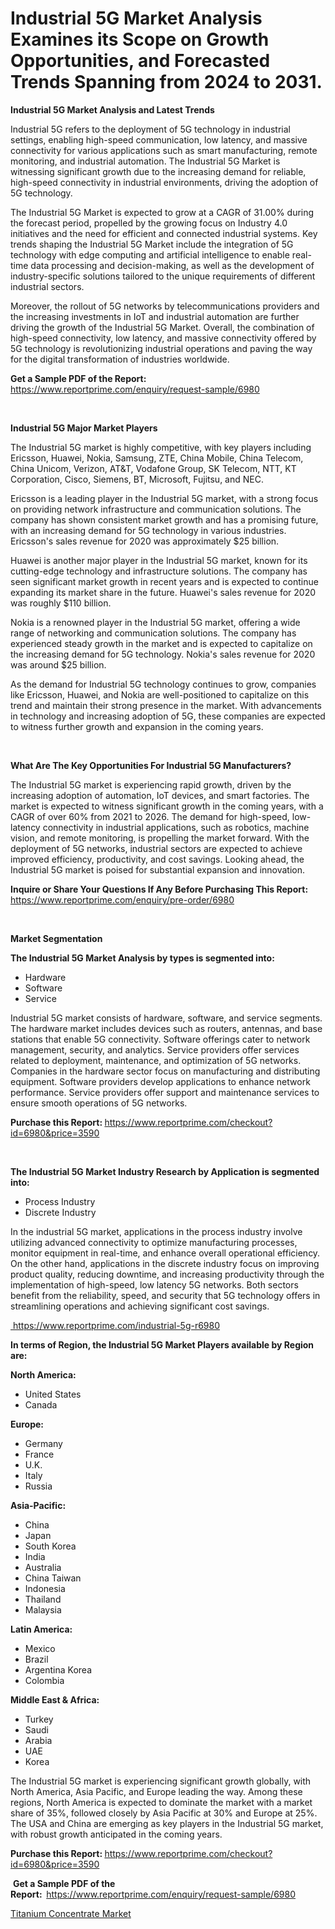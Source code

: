 <p><h1>Industrial 5G Market Analysis Examines its Scope on Growth Opportunities, and Forecasted Trends Spanning from 2024 to 2031.</h1></p><p><strong>Industrial 5G Market Analysis and Latest Trends</strong></p>
<p><p>Industrial 5G refers to the deployment of 5G technology in industrial settings, enabling high-speed communication, low latency, and massive connectivity for various applications such as smart manufacturing, remote monitoring, and industrial automation. The Industrial 5G Market is witnessing significant growth due to the increasing demand for reliable, high-speed connectivity in industrial environments, driving the adoption of 5G technology.</p><p>The Industrial 5G Market is expected to grow at a CAGR of 31.00% during the forecast period, propelled by the growing focus on Industry 4.0 initiatives and the need for efficient and connected industrial systems. Key trends shaping the Industrial 5G Market include the integration of 5G technology with edge computing and artificial intelligence to enable real-time data processing and decision-making, as well as the development of industry-specific solutions tailored to the unique requirements of different industrial sectors.</p><p>Moreover, the rollout of 5G networks by telecommunications providers and the increasing investments in IoT and industrial automation are further driving the growth of the Industrial 5G Market. Overall, the combination of high-speed connectivity, low latency, and massive connectivity offered by 5G technology is revolutionizing industrial operations and paving the way for the digital transformation of industries worldwide.</p></p>
<p><strong>Get a Sample PDF of the Report:&nbsp;</strong> <a href="https://www.reportprime.com/enquiry/request-sample/6980">https://www.reportprime.com/enquiry/request-sample/6980</a></p>
<p>&nbsp;</p>
<p><strong>Industrial 5G Major Market Players</strong></p>
<p><p>The Industrial 5G market is highly competitive, with key players including Ericsson, Huawei, Nokia, Samsung, ZTE, China Mobile, China Telecom, China Unicom, Verizon, AT&T, Vodafone Group, SK Telecom, NTT, KT Corporation, Cisco, Siemens, BT, Microsoft, Fujitsu, and NEC. </p><p>Ericsson is a leading player in the Industrial 5G market, with a strong focus on providing network infrastructure and communication solutions. The company has shown consistent market growth and has a promising future, with an increasing demand for 5G technology in various industries. Ericsson's sales revenue for 2020 was approximately $25 billion.</p><p>Huawei is another major player in the Industrial 5G market, known for its cutting-edge technology and infrastructure solutions. The company has seen significant market growth in recent years and is expected to continue expanding its market share in the future. Huawei's sales revenue for 2020 was roughly $110 billion.</p><p>Nokia is a renowned player in the Industrial 5G market, offering a wide range of networking and communication solutions. The company has experienced steady growth in the market and is expected to capitalize on the increasing demand for 5G technology. Nokia's sales revenue for 2020 was around $25 billion.</p><p>As the demand for Industrial 5G technology continues to grow, companies like Ericsson, Huawei, and Nokia are well-positioned to capitalize on this trend and maintain their strong presence in the market. With advancements in technology and increasing adoption of 5G, these companies are expected to witness further growth and expansion in the coming years.</p></p>
<p>&nbsp;</p>
<p><strong>What Are The Key Opportunities For Industrial 5G Manufacturers?</strong></p>
<p><p>The Industrial 5G market is experiencing rapid growth, driven by the increasing adoption of automation, IoT devices, and smart factories. The market is expected to witness significant growth in the coming years, with a CAGR of over 60% from 2021 to 2026. The demand for high-speed, low-latency connectivity in industrial applications, such as robotics, machine vision, and remote monitoring, is propelling the market forward. With the deployment of 5G networks, industrial sectors are expected to achieve improved efficiency, productivity, and cost savings. Looking ahead, the Industrial 5G market is poised for substantial expansion and innovation.</p></p>
<p><strong>Inquire or Share Your Questions If Any Before Purchasing This Report:</strong> <a href="https://www.reportprime.com/enquiry/pre-order/6980">https://www.reportprime.com/enquiry/pre-order/6980</a></p>
<p>&nbsp;</p>
<p><strong>Market Segmentation</strong></p>
<p><strong>The Industrial 5G Market Analysis by types is segmented into:</strong></p>
<p><ul><li>Hardware</li><li>Software</li><li>Service</li></ul></p>
<p><p>Industrial 5G market consists of hardware, software, and service segments. The hardware market includes devices such as routers, antennas, and base stations that enable 5G connectivity. Software offerings cater to network management, security, and analytics. Service providers offer services related to deployment, maintenance, and optimization of 5G networks. Companies in the hardware sector focus on manufacturing and distributing equipment. Software providers develop applications to enhance network performance. Service providers offer support and maintenance services to ensure smooth operations of 5G networks.</p></p>
<p><strong>Purchase this Report:&nbsp;</strong><a href="https://www.reportprime.com/checkout?id=6980&price=3590">https://www.reportprime.com/checkout?id=6980&price=3590</a></p>
<p>&nbsp;</p>
<p><strong>The Industrial 5G Market Industry Research by Application is segmented into:</strong></p>
<p><ul><li>Process Industry</li><li>Discrete Industry</li></ul></p>
<p><p>In the industrial 5G market, applications in the process industry involve utilizing advanced connectivity to optimize manufacturing processes, monitor equipment in real-time, and enhance overall operational efficiency. On the other hand, applications in the discrete industry focus on improving product quality, reducing downtime, and increasing productivity through the implementation of high-speed, low latency 5G networks. Both sectors benefit from the reliability, speed, and security that 5G technology offers in streamlining operations and achieving significant cost savings.</p></p>
<p><a href="https://www.reportprime.com/industrial-5g-r6980">&nbsp;https://www.reportprime.com/industrial-5g-r6980</a></p>
<p><strong>In terms of Region, the Industrial 5G Market Players available by Region are:</strong></p>
<p>
    <p> <strong> North America: </strong>
        <ul>
            <li>United States</li>
            <li>Canada</li>
        </ul>
        </p> 
    <p> <strong> Europe: </strong>
        <ul>
            <li>Germany</li>
            <li>France</li>
            <li>U.K.</li>
            <li>Italy</li>
            <li>Russia</li>
        </ul>
        </p> 
    <p> <strong> Asia-Pacific: </strong>
        <ul>
            <li>China</li>
            <li>Japan</li>
            <li>South Korea</li>
            <li>India</li>
            <li>Australia</li>
            <li>China Taiwan</li>
            <li>Indonesia</li>
            <li>Thailand</li>
            <li>Malaysia</li>
        </ul>
        </p> 
    <p> <strong> Latin America: </strong>
        <ul>
            <li>Mexico</li>
            <li>Brazil</li>
            <li>Argentina Korea</li>
            <li>Colombia</li>
        </ul>
        </p> 
    <p> <strong> Middle East & Africa: </strong>
        <ul>
            <li>Turkey</li>
            <li>Saudi</li>
            <li>Arabia</li>
            <li>UAE</li>
            <li>Korea</li>
        </ul>
    </p>
    </p>
<p><p>The Industrial 5G market is experiencing significant growth globally, with North America, Asia Pacific, and Europe leading the way. Among these regions, North America is expected to dominate the market with a market share of 35%, followed closely by Asia Pacific at 30% and Europe at 25%. The USA and China are emerging as key players in the Industrial 5G market, with robust growth anticipated in the coming years.</p></p>
<p><strong>Purchase this Report: </strong><a href="https://www.reportprime.com/checkout?id=6980&price=3590">https://www.reportprime.com/checkout?id=6980&price=3590</a></p>
<p>&nbsp;<strong>Get a Sample PDF of the Report:&nbsp;&nbsp;</strong><a href="https://www.reportprime.com/enquiry/request-sample/6980">https://www.reportprime.com/enquiry/request-sample/6980</a></p>
<p><strong></strong></p>
<p><p><a href="https://cautious-neon-760.notion.site/Titanium-Concentrate-Market-Size-Market-Trends-and-Growth-Outlook-forecasted-for-period-from-2024--5a687c69d338498c934892676035caeb">Titanium Concentrate Market</a></p></p>